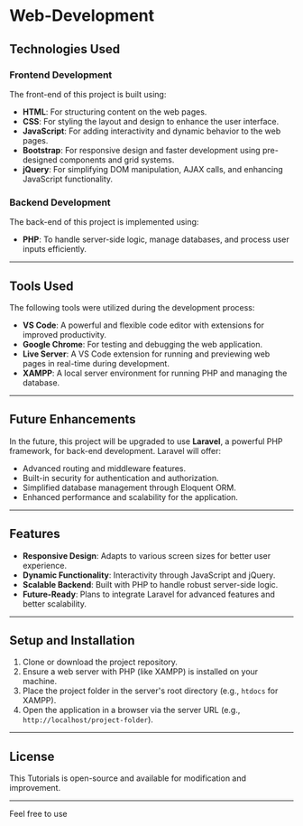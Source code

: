 # Web-Development



## **Technologies Used**  

### **Frontend Development**  
The front-end of this project is built using:  
- **HTML**: For structuring content on the web pages.  
- **CSS**: For styling the layout and design to enhance the user interface.  
- **JavaScript**: For adding interactivity and dynamic behavior to the web pages.  
- **Bootstrap**: For responsive design and faster development using pre-designed components and grid systems.  
- **jQuery**: For simplifying DOM manipulation, AJAX calls, and enhancing JavaScript functionality.  

### **Backend Development**  
The back-end of this project is implemented using:  
- **PHP**: To handle server-side logic, manage databases, and process user inputs efficiently.  

---

## **Tools Used**  
The following tools were utilized during the development process:  
- **VS Code**: A powerful and flexible code editor with extensions for improved productivity.  
- **Google Chrome**: For testing and debugging the web application.  
- **Live Server**: A VS Code extension for running and previewing web pages in real-time during development.  
- **XAMPP**: A local server environment for running PHP and managing the database.  

---

## **Future Enhancements**  
In the future, this project will be upgraded to use **Laravel**, a powerful PHP framework, for back-end development. Laravel will offer:  
- Advanced routing and middleware features.  
- Built-in security for authentication and authorization.  
- Simplified database management through Eloquent ORM.  
- Enhanced performance and scalability for the application.  

---

## **Features**  
- **Responsive Design**: Adapts to various screen sizes for better user experience.  
- **Dynamic Functionality**: Interactivity through JavaScript and jQuery.  
- **Scalable Backend**: Built with PHP to handle robust server-side logic.  
- **Future-Ready**: Plans to integrate Laravel for advanced features and better scalability.  

---

## **Setup and Installation**  
1. Clone or download the project repository.  
2. Ensure a web server with PHP (like XAMPP) is installed on your machine.  
3. Place the project folder in the server's root directory (e.g., `htdocs` for XAMPP).  
4. Open the application in a browser via the server URL (e.g., `http://localhost/project-folder`).  

---

## **License**  
This Tutorials is open-source and available for modification and improvement.  

--- 

Feel free to use
